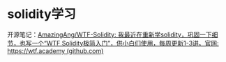 # solidity学习

开源笔记：[AmazingAng/WTF-Solidity: 我最近在重新学solidity，巩固一下细节，也写一个“WTF Solidity极简入门”，供小白们使用，每周更新1-3讲。官网: https://wtf.academy (github.com)](https://github.com/AmazingAng/WTF-Solidity)
